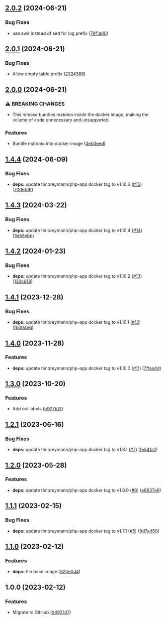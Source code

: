 ## [2.0.2](https://github.com/timo-reymann/docker-matomo/compare/2.0.1...2.0.2) (2024-06-21)


### Bug Fixes

* use awk instead of sed for log prefix ([79f1a00](https://github.com/timo-reymann/docker-matomo/commit/79f1a003127cb837e39aca7377c0dd92902eb867))

## [2.0.1](https://github.com/timo-reymann/docker-matomo/compare/2.0.0...2.0.1) (2024-06-21)


### Bug Fixes

* Allow empty table prefix ([2324388](https://github.com/timo-reymann/docker-matomo/commit/23243889761a528ab779fb6813680249ab1091a7))

## [2.0.0](https://github.com/timo-reymann/docker-matomo/compare/1.4.4...2.0.0) (2024-06-21)


### ⚠ BREAKING CHANGES

* This release bundles matomo inside the docker image, making the volume of code unnecessary and unsupported.

### Features

* Bundle matomo into docker image ([4eb0eed](https://github.com/timo-reymann/docker-matomo/commit/4eb0eedd4f46df977dbcfb5ed9bfc292fed4d1c1))

## [1.4.4](https://github.com/timo-reymann/docker-matomo/compare/1.4.3...1.4.4) (2024-06-09)


### Bug Fixes

* **deps:** update timoreymann/php-app docker tag to v1.10.6 ([#15](https://github.com/timo-reymann/docker-matomo/issues/15)) ([7006b9f](https://github.com/timo-reymann/docker-matomo/commit/7006b9f053c338d9c87a2e71aec6063d5f79de54))

## [1.4.3](https://github.com/timo-reymann/docker-matomo/compare/1.4.2...1.4.3) (2024-03-22)


### Bug Fixes

* **deps:** update timoreymann/php-app docker tag to v1.10.4 ([#14](https://github.com/timo-reymann/docker-matomo/issues/14)) ([3eb5ebb](https://github.com/timo-reymann/docker-matomo/commit/3eb5ebbe390367d821a4f1518d252e3274b96d4f))

## [1.4.2](https://github.com/timo-reymann/docker-matomo/compare/1.4.1...1.4.2) (2024-01-23)


### Bug Fixes

* **deps:** update timoreymann/php-app docker tag to v1.10.2 ([#13](https://github.com/timo-reymann/docker-matomo/issues/13)) ([130c618](https://github.com/timo-reymann/docker-matomo/commit/130c618481b6c258ade4baa2e9d2995dd4d27a43))

## [1.4.1](https://github.com/timo-reymann/docker-matomo/compare/1.4.0...1.4.1) (2023-12-28)


### Bug Fixes

* **deps:** update timoreymann/php-app docker tag to v1.10.1 ([#12](https://github.com/timo-reymann/docker-matomo/issues/12)) ([fb004e6](https://github.com/timo-reymann/docker-matomo/commit/fb004e6ab542a96cfabb08b59db88b6759e9812a))

## [1.4.0](https://github.com/timo-reymann/docker-matomo/compare/1.3.0...1.4.0) (2023-11-28)


### Features

* **deps:** update timoreymann/php-app docker tag to v1.10.0 ([#11](https://github.com/timo-reymann/docker-matomo/issues/11)) ([7ffaa4d](https://github.com/timo-reymann/docker-matomo/commit/7ffaa4d68cb0aae62023dcb1840a7c91414b89e4))

## [1.3.0](https://github.com/timo-reymann/docker-matomo/compare/1.2.1...1.3.0) (2023-10-20)


### Features

* Add oci labels ([b977b2f](https://github.com/timo-reymann/docker-matomo/commit/b977b2f3d4fac31f46ba6f29417ef076de0fcfdd))

## [1.2.1](https://github.com/timo-reymann/docker-matomo/compare/1.2.0...1.2.1) (2023-06-16)


### Bug Fixes

* **deps:** update timoreymann/php-app docker tag to v1.8.1 ([#7](https://github.com/timo-reymann/docker-matomo/issues/7)) ([fe541a2](https://github.com/timo-reymann/docker-matomo/commit/fe541a2fedc971eeeea5626a6ca9f3c02ffedbc9))

## [1.2.0](https://github.com/timo-reymann/docker-matomo/compare/1.1.1...1.2.0) (2023-05-28)


### Features

* **deps:** update timoreymann/php-app docker tag to v1.8.0 ([#6](https://github.com/timo-reymann/docker-matomo/issues/6)) ([e6637e9](https://github.com/timo-reymann/docker-matomo/commit/e6637e9e31667bb4da08462f3208d8a8538ffb82))

## [1.1.1](https://github.com/timo-reymann/docker-matomo/compare/1.1.0...1.1.1) (2023-02-15)


### Bug Fixes

* **deps:** update timoreymann/php-app docker tag to v1.7.1 ([#5](https://github.com/timo-reymann/docker-matomo/issues/5)) ([8d7ad60](https://github.com/timo-reymann/docker-matomo/commit/8d7ad603d736de2afb2294c976e4950d41e2b784))

## [1.1.0](https://github.com/timo-reymann/docker-matomo/compare/1.0.0...1.1.0) (2023-02-12)


### Features

* **deps:** Pin base image ([320e0d4](https://github.com/timo-reymann/docker-matomo/commit/320e0d4d52c646e0dd72b1c23f07ec6747721240))

## 1.0.0 (2023-02-12)


### Features

* Migrate to GitHub ([d4931d7](https://github.com/timo-reymann/docker-matomo/commit/d4931d7c0d70ff15401a7b9da1b25f575562890b))
